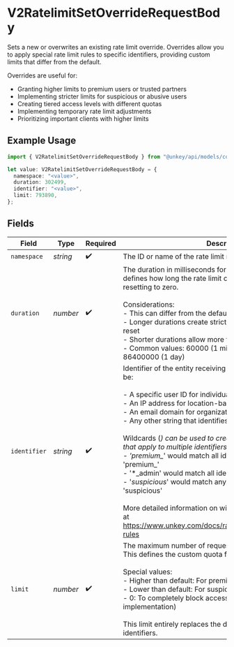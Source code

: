 # V2RatelimitSetOverrideRequestBody

Sets a new or overwrites an existing rate limit override. Overrides allow you to apply special rate limit rules to specific identifiers, providing custom limits that differ from the default.

Overrides are useful for:
- Granting higher limits to premium users or trusted partners
- Implementing stricter limits for suspicious or abusive users
- Creating tiered access levels with different quotas
- Implementing temporary rate limit adjustments
- Prioritizing important clients with higher limits

## Example Usage

```typescript
import { V2RatelimitSetOverrideRequestBody } from "@unkey/api/models/components";

let value: V2RatelimitSetOverrideRequestBody = {
  namespace: "<value>",
  duration: 302499,
  identifier: "<value>",
  limit: 793890,
};
```

## Fields

| Field                                                                                                                                                                                                                                                                                                                                                                                                                                                                                                                                                                                                                                                                                                                            | Type                                                                                                                                                                                                                                                                                                                                                                                                                                                                                                                                                                                                                                                                                                                             | Required                                                                                                                                                                                                                                                                                                                                                                                                                                                                                                                                                                                                                                                                                                                         | Description                                                                                                                                                                                                                                                                                                                                                                                                                                                                                                                                                                                                                                                                                                                      |
| -------------------------------------------------------------------------------------------------------------------------------------------------------------------------------------------------------------------------------------------------------------------------------------------------------------------------------------------------------------------------------------------------------------------------------------------------------------------------------------------------------------------------------------------------------------------------------------------------------------------------------------------------------------------------------------------------------------------------------- | -------------------------------------------------------------------------------------------------------------------------------------------------------------------------------------------------------------------------------------------------------------------------------------------------------------------------------------------------------------------------------------------------------------------------------------------------------------------------------------------------------------------------------------------------------------------------------------------------------------------------------------------------------------------------------------------------------------------------------- | -------------------------------------------------------------------------------------------------------------------------------------------------------------------------------------------------------------------------------------------------------------------------------------------------------------------------------------------------------------------------------------------------------------------------------------------------------------------------------------------------------------------------------------------------------------------------------------------------------------------------------------------------------------------------------------------------------------------------------- | -------------------------------------------------------------------------------------------------------------------------------------------------------------------------------------------------------------------------------------------------------------------------------------------------------------------------------------------------------------------------------------------------------------------------------------------------------------------------------------------------------------------------------------------------------------------------------------------------------------------------------------------------------------------------------------------------------------------------------- |
| `namespace`                                                                                                                                                                                                                                                                                                                                                                                                                                                                                                                                                                                                                                                                                                                      | *string*                                                                                                                                                                                                                                                                                                                                                                                                                                                                                                                                                                                                                                                                                                                         | :heavy_check_mark:                                                                                                                                                                                                                                                                                                                                                                                                                                                                                                                                                                                                                                                                                                               | The ID or name of the rate limit namespace.                                                                                                                                                                                                                                                                                                                                                                                                                                                                                                                                                                                                                                                                                      |
| `duration`                                                                                                                                                                                                                                                                                                                                                                                                                                                                                                                                                                                                                                                                                                                       | *number*                                                                                                                                                                                                                                                                                                                                                                                                                                                                                                                                                                                                                                                                                                                         | :heavy_check_mark:                                                                                                                                                                                                                                                                                                                                                                                                                                                                                                                                                                                                                                                                                                               | The duration in milliseconds for the rate limit window. This defines how long the rate limit counter accumulates before resetting to zero.<br/><br/>Considerations:<br/>- This can differ from the default duration for the namespace<br/>- Longer durations create stricter limits that take longer to reset<br/>- Shorter durations allow more frequent bursts of activity<br/>- Common values: 60000 (1 minute), 3600000 (1 hour), 86400000 (1 day)                                                                                                                                                                                                                                                                           |
| `identifier`                                                                                                                                                                                                                                                                                                                                                                                                                                                                                                                                                                                                                                                                                                                     | *string*                                                                                                                                                                                                                                                                                                                                                                                                                                                                                                                                                                                                                                                                                                                         | :heavy_check_mark:                                                                                                                                                                                                                                                                                                                                                                                                                                                                                                                                                                                                                                                                                                               | Identifier of the entity receiving this custom rate limit. This can be:<br/><br/>- A specific user ID for individual custom limits<br/>- An IP address for location-based rules<br/>- An email domain for organization-wide policies<br/>- Any other string that identifies the target entity<br/><br/>Wildcards (*) can be used to create pattern-matching rules that apply to multiple identifiers. For example:<br/>- 'premium_*' would match all identifiers starting with 'premium_'<br/>- '*_admin' would match all identifiers ending with '_admin'<br/>- '*suspicious*' would match any identifier containing 'suspicious'<br/><br/>More detailed information on wildcard pattern rules is available at https://www.unkey.com/docs/ratelimiting/overrides#wildcard-rules |
| `limit`                                                                                                                                                                                                                                                                                                                                                                                                                                                                                                                                                                                                                                                                                                                          | *number*                                                                                                                                                                                                                                                                                                                                                                                                                                                                                                                                                                                                                                                                                                                         | :heavy_check_mark:                                                                                                                                                                                                                                                                                                                                                                                                                                                                                                                                                                                                                                                                                                               | The maximum number of requests allowed for this override. This defines the custom quota for the specified identifier(s).<br/><br/>Special values:<br/>- Higher than default: For premium or trusted entities<br/>- Lower than default: For suspicious or abusive entities<br/>- 0: To completely block access (useful for ban implementation)<br/><br/>This limit entirely replaces the default limit for matching identifiers.                                                                                                                                                                                                                                                                                                  |